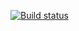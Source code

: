 [![Build status](https://ci.appveyor.com/api/projects/status/s08io2gi9ow8r8lh/branch/master?svg=true)](https://ci.appveyor.com/project/TatyanaSokolova/cucumber/branch/master)